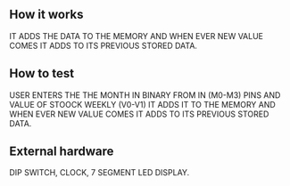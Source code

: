 <!---

This file is used to generate your project datasheet. Please fill in the information below and delete any unused
sections.

You can also include images in this folder and reference them in the markdown. Each image must be less than
512 kb in size, and the combined size of all images must be less than 1 MB.
-->

## How it works

IT ADDS THE DATA TO THE MEMORY AND WHEN EVER NEW VALUE COMES IT ADDS TO ITS PREVIOUS STORED DATA.

## How to test

USER ENTERS THE THE MONTH IN BINARY FROM IN (M0-M3) PINS AND VALUE OF STOOCK WEEKLY (V0-V1) IT ADDS IT TO THE MEMORY AND WHEN EVER NEW VALUE COMES IT ADDS TO ITS PREVIOUS STORED DATA.

## External hardware

DIP SWITCH, CLOCK, 7 SEGMENT LED DISPLAY.
